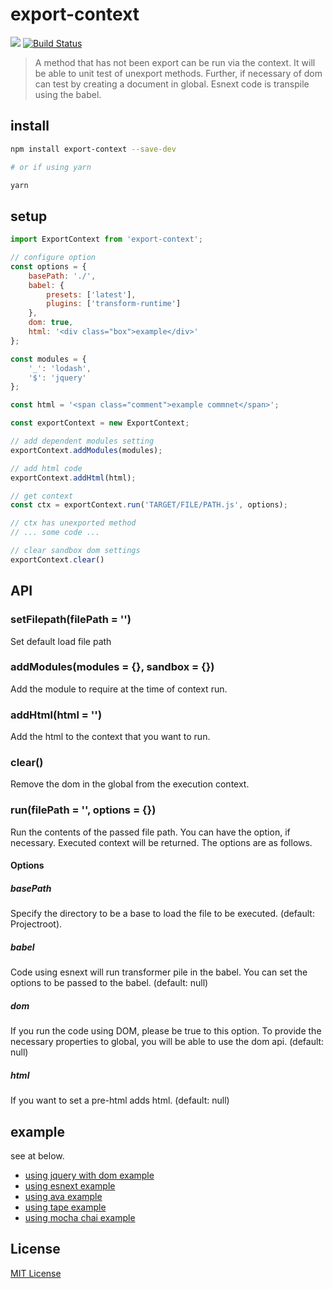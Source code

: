 # export-context

![](https://badge.fury.io/js/export-context.png)
[![Build Status](https://travis-ci.org/kazu69/export-context.svg?branch=master)](https://travis-ci.org/kazu69/export-context)

> A method that has not been export can be run via the context.
> It will be able to unit test of unexport methods.
> Further, if necessary of dom can test by creating a document in global.
> Esnext code is transpile using the babel.

## install

```sh
npm install export-context --save-dev

# or if using yarn

yarn
```

## setup

```js
import ExportContext from 'export-context';

// configure option
const options = {
    basePath: './',
    babel: {
        presets: ['latest'],
        plugins: ['transform-runtime']
    },
    dom: true,
    html: '<div class="box">example</div>'
};

const modules = {
    '_': 'lodash',
    '$': 'jquery'
};

const html = '<span class="comment">example commnet</span>';

const exportContext = new ExportContext;

// add dependent modules setting
exportContext.addModules(modules);

// add html code
exportContext.addHtml(html);

// get context
const ctx = exportContext.run('TARGET/FILE/PATH.js', options);

// ctx has unexported method
// ... some code ...

// clear sandbox dom settings
exportContext.clear()
```

## API

### setFilepath(filePath = '')

Set default load file path

### addModules(modules = {}, sandbox = {})

Add the module to require at the time of context run.

### addHtml(html = '')

Add the html to the context that you want to run.

### clear()

Remove the dom in the global from the execution context.

### run(filePath = '', options = {})

Run the contents of the passed file path. You can have the option, if necessary.
Executed context will be returned.
The options are as follows.

#### Options

##### basePath

Specify the directory to be a base to load the file to be executed.
(default: Projectroot).

##### babel

Code using esnext will run transformer pile in the babel.
You can set the options to be passed to the babel.
(default: null)

##### dom

If you run the code using DOM, please be true to this option.
To provide the necessary properties to global, you will be able to use the dom api.
(default: null)

##### html

If you want to set a pre-html adds html.
(default: null)

## example

see at below.

- [using jquery with dom example](example/using-jquery)
- [using esnext example](example/esnext)
- [using ava example](example/using-ava)
- [using tape example](example/using-tape)
- [using mocha chai example](example/using-mocha-chai)

## License

[MIT License](http://en.wikipedia.org/wiki/MIT_License)
